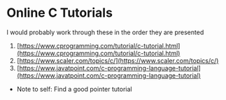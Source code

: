 # Online C Tutorials

I would probably work through these in the order they are presented

1. [https://www.cprogramming.com/tutorial/c-tutorial.html](https://www.cprogramming.com/tutorial/c-tutorial.html)
2. [https://www.scaler.com/topics/c/](https://www.scaler.com/topics/c/)
3. [https://www.javatpoint.com/c-programming-language-tutorial](https://www.javatpoint.com/c-programming-language-tutorial)


* Note to self: Find a good pointer tutorial

